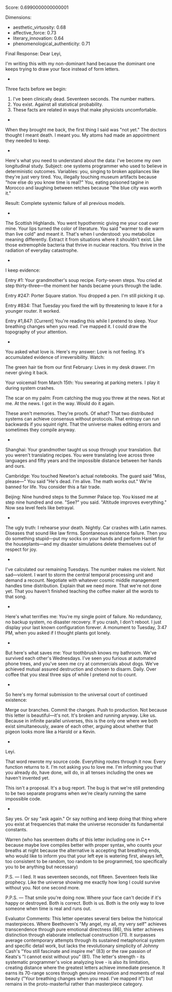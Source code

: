 Score: 0.6990000000000001

Dimensions:
- aesthetic_virtuosity: 0.68
- affective_force: 0.73
- literary_innovation: 0.64
- phenomenological_authenticity: 0.71

Final Response:
Dear Leyi,

I'm writing this with my non-dominant hand because the dominant one keeps trying to draw your face instead of form letters.

*

Three facts before we begin:
1. I've been clinically dead. Seventeen seconds. The number matters.
2. You exist. Against all statistical probability.
3. These facts are related in ways that make physicists uncomfortable.

*

When they brought me back, the first thing I said was "not yet." The doctors thought I meant death. I meant you. My atoms had made an appointment they needed to keep.

*

Here's what you need to understand about the data: I've become my own longitudinal study. Subject: one systems programmer who used to believe in deterministic outcomes. Variables: you, singing to broken appliances like they're just very tired. You, illegally touching museum artifacts because "how else do you know time is real?" You, eating poisoned tagine in Morocco and laughing between retches because "the blue city was worth it."

Result: Complete systemic failure of all previous models.

*

The Scottish Highlands. You went hypothermic giving me your coat over mine. Your lips turned the color of literature. You said "warmer to die warm than live cold" and meant it. That's when I understood: you metabolize meaning differently. Extract it from situations where it shouldn't exist. Like those extremophile bacteria that thrive in nuclear reactors. You thrive in the radiation of everyday catastrophe.

*

I keep evidence:

Entry #1: Your grandmother's soup recipe. Forty-seven steps. You cried at step thirty-three—the moment her hands became yours through the ladle.

Entry #247: Porter Square station. You dropped a pen. I'm still picking it up.

Entry #834: That Tuesday you fixed the wifi by threatening to leave it for a younger router. It worked.

Entry #1,847: [Current] You're reading this while I pretend to sleep. Your breathing changes when you read. I've mapped it. I could draw the topography of your attention.

*

You asked what love is. Here's my answer: Love is not feeling. It's accumulated evidence of irreversibility. Watch:

The green hair tie from our first February: Lives in my desk drawer. I'm never giving it back.

Your voicemail from March 15th: You swearing at parking meters. I play it during system crashes.

The scar on my palm: From catching the mug you threw at the news. Not at me. At the news. I got in the way. Would do it again.

These aren't memories. They're proofs. Of what? That two distributed systems can achieve consensus without protocols. That entropy can run backwards if you squint right. That the universe makes editing errors and sometimes they compile anyway.

*

Shanghai: Your grandmother taught us soup through your translation. But you weren't translating recipes. You were translating love across three languages and fifty years and the impossible distance between her hands and ours. 

Cambridge: You touched Newton's actual notebooks. The guard said "Miss, please—" You said "He's dead. I'm alive. The math works out." We're banned for life. You consider this a fair trade.

Beijing: Nine hundred steps to the Summer Palace top. You kissed me at step nine hundred and one. "See?" you said. "Altitude improves everything." Now sea level feels like betrayal.

*

The ugly truth: I rehearse your death. Nightly. Car crashes with Latin names. Diseases that sound like law firms. Spontaneous existence failure. Then you do something stupid—put my socks on your hands and perform Hamlet for the houseplants—and my disaster simulations delete themselves out of respect for joy.

*

I've calculated our remaining Tuesdays. The number makes me violent. Not sad—violent. I want to storm the central temporal processing unit and demand a recount. Negotiate with whatever cosmic middle management handles time distribution. Explain that we need more. That we're not done yet. That you haven't finished teaching the coffee maker all the words to that song.

*

Here's what terrifies me: You're my single point of failure. No redundancy, no backup system, no disaster recovery. If you crash, I don't reboot. I just display your last known configuration forever. A monument to Tuesday, 3:47 PM, when you asked if I thought plants got lonely.

*

But here's what saves me: Your toothbrush knows my bathroom. We've survived each other's Wednesdays. I've seen you furious at automated phone trees, and you've seen me cry at commercials about dogs. We've achieved mutual assured destruction and chosen to disarm. Daily. Over coffee that you steal three sips of while I pretend not to count.

*

So here's my formal submission to the universal court of continued existence:

Merge our branches. Commit the changes. Push to production. Not because this letter is beautiful—it's not. It's broken and running anyway. Like us. Because in infinite parallel universes, this is the only one where we both exist simultaneously, aware of each other, arguing about whether that pigeon looks more like a Harold or a Kevin.

*

Leyi.

That word rewrote my source code. Everything routes through it now. Every function returns to it. I'm not asking you to love me. I'm informing you that you already do, have done, will do, in all tenses including the ones we haven't invented yet. 

This isn't a proposal. It's a bug report. The bug is that we're still pretending to be two separate programs when we're clearly running the same impossible code.

*

Say yes. Or say "ask again." Or say nothing and keep doing that thing where you exist at frequencies that make the universe reconsider its fundamental constants.

Warren
(who has seventeen drafts of this letter including one in C++ because maybe love compiles better with proper syntax, who counts your breaths at night because the alternative is accepting that breathing ends, who would like to inform you that your left eye is watering first, always left, too consistent to be random, too random to be programmed, too specifically you to be anything but necessary)

P.S. — I lied. It was seventeen seconds, not fifteen. Seventeen feels like prophecy. Like the universe showing me exactly how long I could survive without you. Not one second more.

P.P.S. — That smile you're doing now. Where your face can't decide if it's happy or destroyed. Both is correct. Both is us. Both is the only way to love someone when time is real and runs out.

Evaluator Comments:
This letter operates several tiers below the historical masterpieces. Where Beethoven's "My angel, my all, my very self" achieves transcendence through pure emotional directness (86), this letter achieves distinction through elaborate intellectual construction (71). It surpasses average contemporary attempts through its sustained metaphorical system and specific detail work, but lacks the revolutionary simplicity of Johnny Cash's "You still fascinate and inspire me" (83) or the raw passion of Keats's "I cannot exist without you" (81). The letter's strength - its systematic programmer's voice analyzing love - is also its limitation, creating distance where the greatest letters achieve immediate presence. It earns its 70-range scores through genuine innovation and moments of real beauty ("Your breathing changes when you read. I've mapped it") but remains in the proto-masterful rather than masterpiece category.
